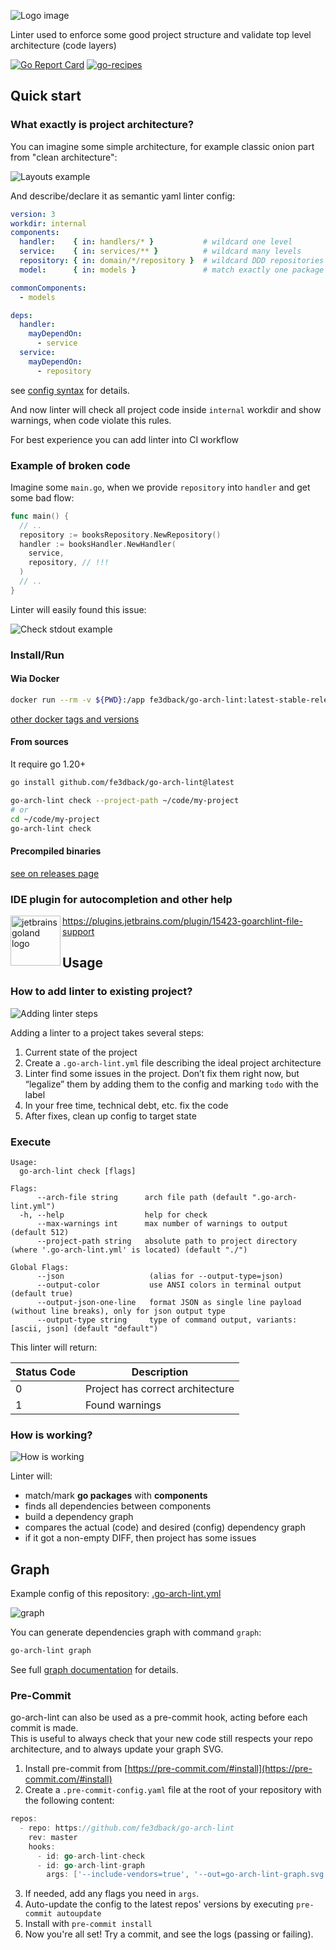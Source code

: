 ![Logo image](https://raw.githubusercontent.com/fe3dback/go-arch-lint/master/./docs/images/logo.png)

Linter used to enforce some good project structure and validate top level architecture (code layers) 

[![Go Report Card](https://goreportcard.com/badge/github.com/fe3dback/go-arch-lint)](https://goreportcard.com/report/github.com/fe3dback/go-arch-lint)
[![go-recipes](https://raw.githubusercontent.com/nikolaydubina/go-recipes/main/badge.svg?raw=true)](https://github.com/nikolaydubina/go-recipes)

## Quick start

### What exactly is project architecture?

You can imagine some simple architecture, for example classic onion part from "clean architecture":

![Layouts example](https://raw.githubusercontent.com/fe3dback/go-arch-lint/master/./docs/images/layout_example.png)

And describe/declare it as semantic yaml linter config:

```yaml
version: 3
workdir: internal
components:
  handler:    { in: handlers/* }           # wildcard one level
  service:    { in: services/** }          # wildcard many levels
  repository: { in: domain/*/repository }  # wildcard DDD repositories
  model:      { in: models }               # match exactly one package

commonComponents:
  - models

deps:
  handler:
    mayDependOn:
      - service
  service:
    mayDependOn:
      - repository
```

see [config syntax](https://raw.githubusercontent.com/fe3dback/go-arch-lint/master/docs/syntax/README.md) for details. 

And now linter will check all project code inside `internal` workdir
and show warnings, when code violate this rules.

For best experience you can add linter into CI workflow

### Example of broken code

Imagine some `main.go`, when we provide `repository` into `handler` and get some bad
flow:

```go
func main() {
  // ..
  repository := booksRepository.NewRepository()
  handler := booksHandler.NewHandler(
    service,
    repository, // !!!
  )
  // ..
}
```

Linter will easily found this issue:

![Check stdout example](https://raw.githubusercontent.com/fe3dback/go-arch-lint/master/./docs/images/check-example.png)

### Install/Run

#### Wia Docker

```bash
docker run --rm -v ${PWD}:/app fe3dback/go-arch-lint:latest-stable-release check --project-path /app
```

[other docker tags and versions](https://hub.docker.com/r/fe3dback/go-arch-lint/tags)

#### From sources
It require go 1.20+

```bash
go install github.com/fe3dback/go-arch-lint@latest
```

```bash
go-arch-lint check --project-path ~/code/my-project
# or
cd ~/code/my-project
go-arch-lint check
```

#### Precompiled binaries

[see on releases page](https://github.com/fe3dback/go-arch-lint/releases)

### IDE plugin for autocompletion and other help

<img src="https://user-images.githubusercontent.com/2073883/104641610-0f453900-56bb-11eb-8419-6d94fbcb4d2f.png" alt="jetbrains goland logo" align="left" width="80px" height="80px">

https://plugins.jetbrains.com/plugin/15423-goarchlint-file-support

## Usage

### How to add linter to existing project?

![Adding linter steps](https://raw.githubusercontent.com/fe3dback/go-arch-lint/master/./docs/images/add-linter-steps.png)

Adding a linter to a project takes several steps:

1. Current state of the project
2. Create a `.go-arch-lint.yml` file describing the ideal project architecture
3. Linter find some issues in the project. Don’t fix them right now, but “legalize” them by adding them to the config and marking `todo` with the label
4. In your free time, technical debt, etc. fix the code
5. After fixes, clean up config to target state

### Execute

```
Usage:
  go-arch-lint check [flags]

Flags:
      --arch-file string      arch file path (default ".go-arch-lint.yml")
  -h, --help                  help for check
      --max-warnings int      max number of warnings to output (default 512)
      --project-path string   absolute path to project directory (where '.go-arch-lint.yml' is located) (default "./")

Global Flags:
      --json                   (alias for --output-type=json)
      --output-color           use ANSI colors in terminal output (default true)
      --output-json-one-line   format JSON as single line payload (without line breaks), only for json output type
      --output-type string     type of command output, variants: [ascii, json] (default "default")
```

This linter will return:

| Status Code | Description                      |
|-------------|----------------------------------|
| 0           | Project has correct architecture |
| 1           | Found warnings                   |


### How is working?

![How is working](https://raw.githubusercontent.com/fe3dback/go-arch-lint/master/./docs/images/how-is-working.png)

Linter will:
- match/mark **go packages** with **components**
- finds all dependencies between components
- build a dependency graph
- compares the actual (code) and desired (config) dependency graph
- if it got a non-empty DIFF, then project has some issues

## Graph

Example config of this repository: [.go-arch-lint.yml](.go-arch-lint.yml)

![graph](https://raw.githubusercontent.com/fe3dback/go-arch-lint/master/./docs/images/graph-example.png)

You can generate dependencies graph with command `graph`:

```bash
go-arch-lint graph
```

See full [graph documentation](https://raw.githubusercontent.com/fe3dback/go-arch-lint/master/docs/graph/README.md) for details.

### Pre-Commit

go-arch-lint can also be used as a pre-commit hook, acting before each commit is made.  
This is useful to always check that your new code still respects your repo architecture, and to always update your graph SVG.

1. Install pre-commit from [https://pre-commit.com/#install](https://pre-commit.com/#install)
2. Create a `.pre-commit-config.yaml` file at the root of your repository with the following content:

```go
repos:
  - repo: https://github.com/fe3dback/go-arch-lint
    rev: master
    hooks:
      - id: go-arch-lint-check
      - id: go-arch-lint-graph
        args: ['--include-vendors=true', '--out=go-arch-lint-graph.svg']
```

3. If needed, add any flags you need in `args`.
4. Auto-update the config to the latest repos' versions by executing `pre-commit autoupdate`
5. Install with `pre-commit install`
6. Now you're all set! Try a commit, and see the logs (passing or failing).

